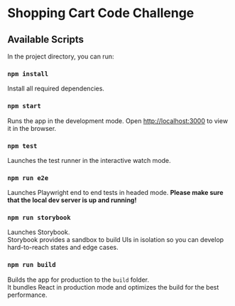 # Shopping Cart Code Challenge

## Available Scripts

In the project directory, you can run:

### `npm install`

Install all required dependencies.

### `npm start`

Runs the app in the development mode.
Open [http://localhost:3000](http://localhost:3000) to view it in the browser.

### `npm test`

Launches the test runner in the interactive watch mode.

### `npm run e2e`

Launches Playwright end to end tests in headed mode. **Please make sure that the local dev server is up and running!**

### `npm run storybook`

Launches Storybook.\
Storybook provides a sandbox to build UIs in isolation so you can develop hard-to-reach states and edge cases.

### `npm run build`

Builds the app for production to the `build` folder.\
It bundles React in production mode and optimizes the build for the best performance.
